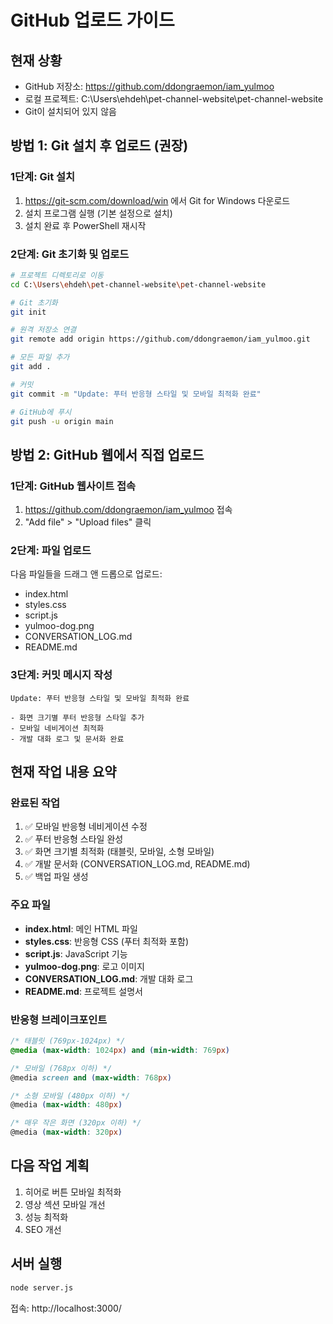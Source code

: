 # GitHub 업로드 가이드

## 현재 상황
- GitHub 저장소: https://github.com/ddongraemon/iam_yulmoo
- 로컬 프로젝트: C:\Users\ehdeh\pet-channel-website\pet-channel-website
- Git이 설치되어 있지 않음

## 방법 1: Git 설치 후 업로드 (권장)

### 1단계: Git 설치
1. https://git-scm.com/download/win 에서 Git for Windows 다운로드
2. 설치 프로그램 실행 (기본 설정으로 설치)
3. 설치 완료 후 PowerShell 재시작

### 2단계: Git 초기화 및 업로드
```bash
# 프로젝트 디렉토리로 이동
cd C:\Users\ehdeh\pet-channel-website\pet-channel-website

# Git 초기화
git init

# 원격 저장소 연결
git remote add origin https://github.com/ddongraemon/iam_yulmoo.git

# 모든 파일 추가
git add .

# 커밋
git commit -m "Update: 푸터 반응형 스타일 및 모바일 최적화 완료"

# GitHub에 푸시
git push -u origin main
```

## 방법 2: GitHub 웹에서 직접 업로드

### 1단계: GitHub 웹사이트 접속
1. https://github.com/ddongraemon/iam_yulmoo 접속
2. "Add file" > "Upload files" 클릭

### 2단계: 파일 업로드
다음 파일들을 드래그 앤 드롭으로 업로드:
- index.html
- styles.css
- script.js
- yulmoo-dog.png
- CONVERSATION_LOG.md
- README.md

### 3단계: 커밋 메시지 작성
```
Update: 푸터 반응형 스타일 및 모바일 최적화 완료

- 화면 크기별 푸터 반응형 스타일 추가
- 모바일 네비게이션 최적화
- 개발 대화 로그 및 문서화 완료
```

## 현재 작업 내용 요약

### 완료된 작업
1. ✅ 모바일 반응형 네비게이션 수정
2. ✅ 푸터 반응형 스타일 완성
3. ✅ 화면 크기별 최적화 (태블릿, 모바일, 소형 모바일)
4. ✅ 개발 문서화 (CONVERSATION_LOG.md, README.md)
5. ✅ 백업 파일 생성

### 주요 파일
- **index.html**: 메인 HTML 파일
- **styles.css**: 반응형 CSS (푸터 최적화 포함)
- **script.js**: JavaScript 기능
- **yulmoo-dog.png**: 로고 이미지
- **CONVERSATION_LOG.md**: 개발 대화 로그
- **README.md**: 프로젝트 설명서

### 반응형 브레이크포인트
```css
/* 태블릿 (769px-1024px) */
@media (max-width: 1024px) and (min-width: 769px)

/* 모바일 (768px 이하) */
@media screen and (max-width: 768px)

/* 소형 모바일 (480px 이하) */
@media (max-width: 480px)

/* 매우 작은 화면 (320px 이하) */
@media (max-width: 320px)
```

## 다음 작업 계획
1. 히어로 버튼 모바일 최적화
2. 영상 섹션 모바일 개선
3. 성능 최적화
4. SEO 개선

## 서버 실행
```bash
node server.js
```
접속: http://localhost:3000/
















